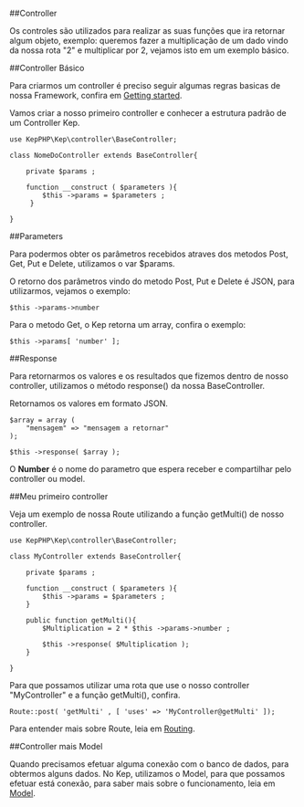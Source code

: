 ##Controller

Os controles são utilizados para realizar as suas funções que ira retornar algum objeto, exemplo: queremos fazer a multiplicação de um dado vindo da nossa rota "2" e multiplicar por 2, vejamos isto em um exemplo básico.

##Controller Básico

Para criarmos um controller é preciso seguir algumas regras basicas de nossa Framework, confira em [Getting started](/#/docs).

Vamos criar a nosso primeiro controller e conhecer a estrutura padrão de um Controller Kep.

	use KepPHP\Kep\controller\BaseController;
    
	class NomeDoController extends BaseController{
    
    	private $params ;
    	
     	function __construct ( $parameters ){
         	$this ->params = $parameters ;
    	 }
    	
	}

##Parameters

Para podermos obter os parâmetros recebidos atraves dos metodos Post, Get, Put e Delete, utilizamos o var $params.

O retorno dos parâmetros vindo do metodo Post, Put e Delete é JSON, para utilizarmos, vejamos o exemplo:

	$this ->params->number

Para o metodo Get, o Kep retorna um array, confira o exemplo:

	$this ->params[ 'number' ];

##Response

Para retornarmos os valores e os resultados que fizemos dentro de nosso controller, utilizamos o método response() da nossa BaseController.

Retornamos os valores em formato JSON.

	$array = array (
    	"mensagem" => "mensagem a retornar"
	);
    
	$this ->response( $array );

O **Number** é o nome do parametro que espera receber e compartilhar pelo controller ou model.

##Meu primeiro controller

Veja um exemplo de nossa Route utilizando a função getMulti() de nosso controller.

	use KepPHP\Kep\controller\BaseController;
    
	class MyController extends BaseController{
    
    	private $params ;
    
    	function __construct ( $parameters ){
        	$this ->params = $parameters ;
    	}
    
     	public function getMulti(){
         	$Multiplication = 2 * $this ->params->number ;
        
         	$this ->response( $Multiplication );
     	}
    
	}

Para que possamos utilizar uma rota que use o nosso controller "MyController" e a função getMulti(), confira.

	Route::post( 'getMulti' , [ 'uses' => 'MyController@getMulti' ]);

Para entender mais sobre Route, leia em [Routing](/#/docs/routing).

##Controller mais Model

Quando precisamos efetuar alguma conexão com o banco de dados, para obtermos alguns dados. No Kep, utilizamos o Model, para que possamos efetuar está conexão, para saber mais sobre o funcionamento, leia em [Model](/#/docs/model).